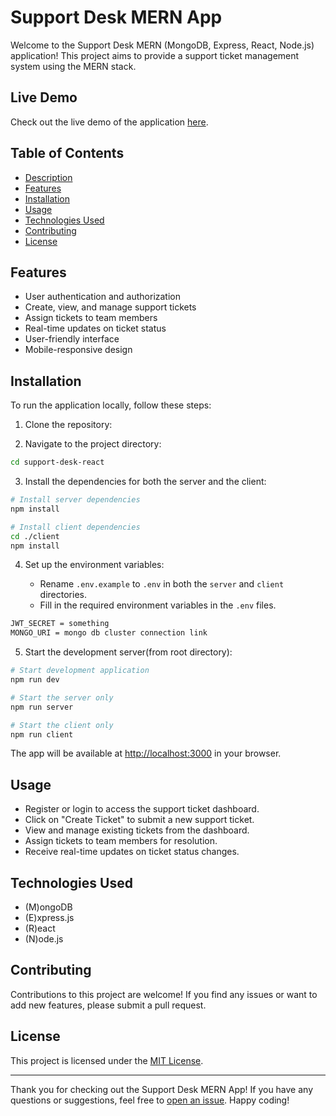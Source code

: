 # Support Desk MERN App

Welcome to the Support Desk MERN (MongoDB, Express, React, Node.js) application! This project aims to provide a support ticket management system using the MERN stack.

## Live Demo

Check out the live demo of the application [here](https://vaibhav-support-desk.onrender.com/).

## Table of Contents

- [Description](#description)
- [Features](#features)
- [Installation](#installation)
- [Usage](#usage)
- [Technologies Used](#technologies-used)
- [Contributing](#contributing)
- [License](#license)

## Features

- User authentication and authorization
- Create, view, and manage support tickets
- Assign tickets to team members
- Real-time updates on ticket status
- User-friendly interface
- Mobile-responsive design

## Installation

To run the application locally, follow these steps:

1. Clone the repository:



2. Navigate to the project directory:

```bash
cd support-desk-react
```

3. Install the dependencies for both the server and the client:

```bash
# Install server dependencies
npm install

# Install client dependencies
cd ./client
npm install
```

4. Set up the environment variables:

   - Rename `.env.example` to `.env` in both the `server` and `client` directories.
   - Fill in the required environment variables in the `.env` files.
  ```bash
  JWT_SECRET = something
  MONGO_URI = mongo db cluster connection link
  ```
    

5. Start the development server(from root directory):

```bash
# Start development application
npm run dev

# Start the server only
npm run server

# Start the client only
npm run client
```

The app will be available at [http://localhost:3000](http://localhost:3000) in your browser.

## Usage

- Register or login to access the support ticket dashboard.
- Click on "Create Ticket" to submit a new support ticket.
- View and manage existing tickets from the dashboard.
- Assign tickets to team members for resolution.
- Receive real-time updates on ticket status changes.

## Technologies Used

- (M)ongoDB
- (E)xpress.js
- (R)eact
- (N)ode.js

## Contributing

Contributions to this project are welcome! If you find any issues or want to add new features, please submit a pull request.

## License

This project is licensed under the [MIT License](LICENSE).

---

Thank you for checking out the Support Desk MERN App! If you have any questions or suggestions, feel free to [open an issue](https://github.com/mvaibhav77/support-desk-react/issues). Happy coding!
